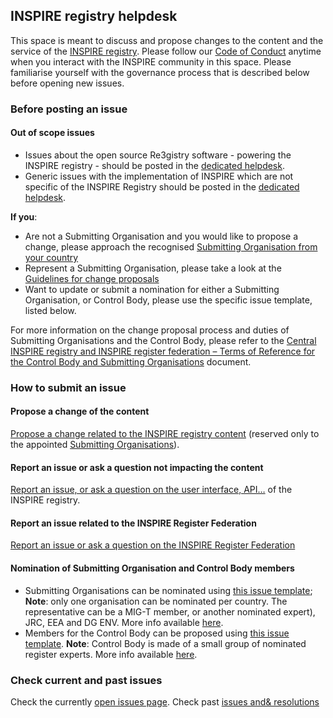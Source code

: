 ## INSPIRE registry helpdesk

This space is meant to discuss and propose changes to the content and the service of the [INSPIRE registry](https://inspire.ec.europa.eu/registry).
Please follow our [Code of Conduct](https://github.com/INSPIRE-MIF/helpdesk/blob/main/code-of-conduct.md) anytime when you interact with the INSPIRE community in this space.
Please familiarise yourself with the governance process that is described below before opening new issues.

### Before posting an issue

#### Out of scope issues
- Issues about the open source Re3gistry software -  powering the INSPIRE registry  - should be posted in the  [dedicated helpdesk](https://github.com/ec-jrc/re3gistry/issues).  
- Generic issues with the implementation of INSPIRE which are not specific of the INSPIRE Registry should be posted in the [dedicated helpdesk](https://github.com/INSPIRE-MIF/helpdesk).

**If you**:
- Are  not a Submitting Organisation and you would like to propose a change, please approach  the  recognised  [Submitting Organisation from your country](submitting-organisations-list.md)  
- Represent a Submitting Organisation, please take a look at the [Guidelines for change proposals](change-proposal-guidelines.md)
- Want to update or submit a nomination for either a Submitting Organisation, or Control Body, please use the specific issue template, listed below.

For more information on the change proposal process and duties of Submitting Organisations  and the  Control  Body, please refer to the [Central INSPIRE registry and INSPIRE register federation – Terms of Reference for the Control Body and Submitting Organisations](http://inspire.ec.europa.eu/id/document/tor/registry-control-body-and-submittingorganisations/1.0) document.

### How to submit an issue


#### Propose a change of the content
[Propose a change related to the INSPIRE registry content](https://github.com/INSPIRE-MIF/helpdesk-registry/issues/new?assignees=&labels=&template=propose-a-change.md&title=) (reserved only to the appointed [Submitting Organisations](submitting-organisations-list.md)).

#### Report an issue or ask a question not impacting the content

[Report an issue, or ask a question on the user interface, API…](https://github.com/INSPIRE-MIF/helpdesk-registry/issues/new?assignees=&labels=&template=report-an-issue-inspire-registry.md&title=) of the INSPIRE registry.

#### Report an issue related to the INSPIRE Register Federation
[Report an issue or ask a question  on the INSPIRE Register Federation](https://github.com/INSPIRE-MIF/helpdesk-registry/issues/new?assignees=&labels=&template=report-an-issue-inspire-register-federation.md&title=)


#### Nomination of Submitting Organisation  and  Control Body members
-   Submitting Organisations can be nominated using [this issue template](https://github.com/INSPIRE-MIF/helpdesk-registry/issues/new?assignees=&labels=&template=nominate-submitting-organisation.md&title=); **Note**:  only one organisation can be nominated per country. The representative can be a MIG-T member, or another nominated expert), JRC, EEA and DG ENV. More info available [here](http://inspire.ec.europa.eu/id/document/tor/registry-control-body-and-submittingorganisations/1.0).
-   Members for the Control Body can be proposed using [this issue template](https://github.com/INSPIRE-MIF/helpdesk-registry/issues/new?assignees=&labels=&template=nominate-control-body.md&title=). **Note**: Control Body is made of a small group of nominated register experts. More info available [here](http://inspire.ec.europa.eu/id/document/tor/registry-control-body-and-submittingorganisations/1.0).

### Check current and past issues

Check the currently [open issues page](https://github.com/INSPIRE-MIF/helpdesk-registry/issues).
Check past [issues and&  resolutions](https://wayback.archive-it.org/12090/20210104094622/https://ies-svn.jrc.ec.europa.eu/projects/registers-control-body/issues)
